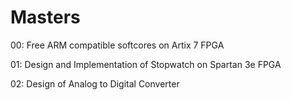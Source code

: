 # Masters

00: Free ARM compatible softcores on Artix 7 FPGA

01: Design and Implementation of Stopwatch on Spartan 3e FPGA

02: Design of Analog to Digital Converter
